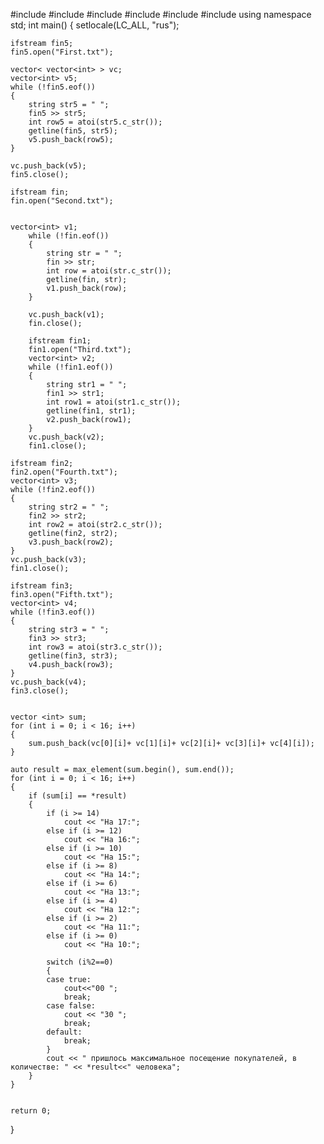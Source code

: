 #include <algorithm>
#include <vector>
#include <string>
#include <fstream>
#include <numeric>
#include <iostream>
using namespace std;
int main()
{
	setlocale(LC_ALL, "rus");
	 

	ifstream fin5;
	fin5.open("First.txt");

	vector< vector<int> > vc;
	vector<int> v5;
	while (!fin5.eof())
	{
		string str5 = " ";
		fin5 >> str5;
		int row5 = atoi(str5.c_str());
		getline(fin5, str5);
		v5.push_back(row5);
	}

	vc.push_back(v5);
	fin5.close();
	
	ifstream fin;
	fin.open("Second.txt"); 
	
	
	vector<int> v1;
		while (!fin.eof())
		{			
			string str = " ";
			fin >> str;
			int row = atoi(str.c_str());
			getline(fin, str);
			v1.push_back(row);
		}
		
		vc.push_back(v1);
		fin.close();
		 
		ifstream fin1;
		fin1.open("Third.txt");
		vector<int> v2;
		while (!fin1.eof())
		{
			string str1 = " ";
			fin1 >> str1;
			int row1 = atoi(str1.c_str());
			getline(fin1, str1);
			v2.push_back(row1);
		}
		vc.push_back(v2);
		fin1.close();

	ifstream fin2;
	fin2.open("Fourth.txt");
	vector<int> v3;
	while (!fin2.eof())
	{
		string str2 = " ";
		fin2 >> str2;
		int row2 = atoi(str2.c_str());
		getline(fin2, str2);
		v3.push_back(row2);
	}
	vc.push_back(v3);
	fin1.close();
		
	ifstream fin3;
	fin3.open("Fifth.txt");
	vector<int> v4;
	while (!fin3.eof())
	{
		string str3 = " ";
		fin3 >> str3;
		int row3 = atoi(str3.c_str());
		getline(fin3, str3);
		v4.push_back(row3);
	}
	vc.push_back(v4);
	fin3.close();

		
	vector <int> sum;
	for (int i = 0; i < 16; i++)
	{
		sum.push_back(vc[0][i]+ vc[1][i]+ vc[2][i]+ vc[3][i]+ vc[4][i]);
	}
	
	auto result = max_element(sum.begin(), sum.end());
	for (int i = 0; i < 16; i++)
	{
		if (sum[i] == *result)
		{
			if (i >= 14)
				cout << "На 17:";
			else if (i >= 12)
				cout << "На 16:";
			else if (i >= 10)
				cout << "На 15:";
			else if (i >= 8)
				cout << "На 14:";
			else if (i >= 6)
				cout << "На 13:";
			else if (i >= 4)
				cout << "На 12:";
			else if (i >= 2)
				cout << "На 11:";
			else if (i >= 0)
				cout << "На 10:";
			
			switch (i%2==0)
			{
			case true:
				cout<<"00 ";
				break;
			case false:
				cout << "30 ";
				break;			
			default:
				break;
			}
			cout << " пришлось максимальное посещение покупателей, в количестве: " << *result<<" человека";
		}	
	}
	 
	
	return 0;
}
